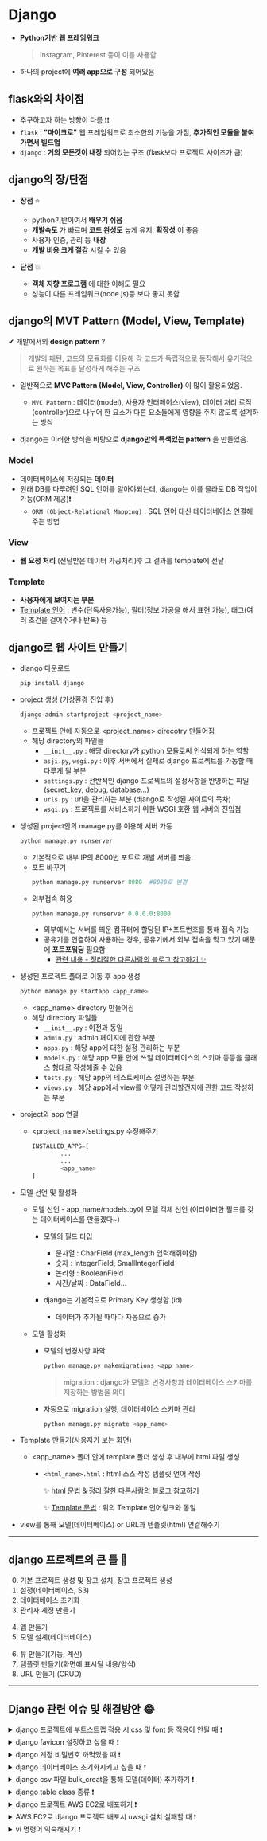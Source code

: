 # Django
+ **Python기반 웹 프레임워크** 
   > Instagram, Pinterest 등이 이를 사용함   
+ 하나의 project에 **여러 app으로 구성** 되어있음

## flask와의 차이점
+ 추구하고자 하는 방향이 다름 ❗❗
+ ```flask``` : **"마이크로"** 웹 프레임워크로 최소한의 기능을 가짐, **추가적인 모듈을 붙여가면서 빌드업** 
+ ```django``` : **거의 모든것이 내장** 되어있는 구조 (flask보다 프로젝트 사이즈가 큼)

## django의 장/단점
+ **장점** ⭐
   + python기반이여서 **배우기 쉬움** 
   + **개발속도** 가 빠르며 **코드 완성도** 높게 유지, **확장성** 이 좋음
   + 사용자 인증, 관리 등 **내장**
   + **개발 비용 크게 절감** 시킬 수 있음   
   
+ **단점** 💥
   + **객체 지향 프로그램** 에 대한 이해도 필요
   + 성능이 다른 프레임워크(node.js)등 보다 좋지 못함

 
## django의 MVT Pattern (Model, View, Template)    
✔ 개발에서의 **design pattern** ? 
   > 개발의 패턴, 코드의 모듈화를 이용해 각 코드가 독립적으로 동작해서 유기적으로 원하는 목표를 달성하게 해주는 구조   
   + 일반적으로 **MVC Pattern (Model, View, Controller)** 이 많이 활용되었음.   
      + ```MVC Pattern``` : 데이터(model), 사용자 인터페이스(view), 데이터 처리 로직(controller)으로 나누어 한 요소가 다른 요소들에게 영향을 주지 않도록 설계하는 방식   
   
   + django는 이러한 방식을 바탕으로 **django만의 특색있는 pattern** 을 만들었음.
   
### **Model** 
+ 데이터베이스에 저장되는 **데이터**
+ 원래 DB를 다루려먼 SQL 언어를 알아야되는데, django는 이를 몰라도 DB 작업이 가능(ORM 제공)❗
   + ```ORM (Object-Relational Mapping)``` : SQL 언어 대신 데이터베이스 연결해주는 방법   
         
### **View**
+ **웹 요청 처리** (전달받은 데이터 가공처리)후 그 결과를 template에 전달   
   
### **Template**
+ **사용자에게 보여지는 부분**  
+ [Template 언어](https://django-doc-test-kor.readthedocs.io/en/old_master/topics/templates.html) : 변수(단독사용가능), 필터(정보 가공을 해서 표현 가능), 태그(여러 조건을 걸어주거나 반복) 등
  
  
## django로 웹 사이트 만들기
+ django 다운로드
   ```python
   pip install django
   ```

+ project 생성 (가상환경 진입 후)
   ```python
   django-admin startproject <project_name>
   ```
   + 프로젝트 안에 자동으로 <project_name> direcotry 만들어짐
   + 해당 directory의 파일들
      + ```__init__.py``` : 해당 directory가 python 모듈로써 인식되게 하는 역할
      + ```asji.py```, ```wsgi.py``` : 이후 서버에서 실제로 django 프로젝트를 가동할 때 다루게 될 부분
      + ```settings.py``` : 전반적인 django 프로젝트의 설정사항을 반영하는 파일(secret_key, debug, database...)
      + ```urls.py``` : url을 관리하는 부분 (django로 작성된 사이트의 목차) 
      + ```wsgi.py``` : 프로젝트를 서비스하기 위한 WSGI 호환 웹 서버의 진입점
   
+ 생성된 project안의 manage.py를 이용해 서버 가동
   ```python
   python manage.py runserver
   ```
   + 기본적으로 내부 IP의 8000번 포트로 개발 서버를 띄움.
   + 포트 바꾸기
      ```python
      python manage.py runserver 8080  #8080로 변경
      ```
   + 외부접속 허용
      ```python
      python manage.py runserver 0.0.0.0:8000
      ```
      + 외부에서는 서버를 띄운 컴퓨터에 할당된 IP+포트번호를 통해 접속 가능
      + 공유기를 연결하여 사용하는 경우, 공유기에서 외부 접속을 막고 있기 때문에 **포트포워딩** 필요함
         + [관련 내용 - 정리잘한 다른사람의 블로그 참고하기 ✨](https://compunication.tistory.com/5)

+ 생성된 프로젝트 폴더로 이동 후 app 생성
   ```python
   python manage.py startapp <app_name>
   ```
   + <app_name> directory 만들어짐
   + 해당 directory 파일들
      + ```__init__.py``` : 이전과 동일
      + ```admin.py``` : admin 페이지에 관한 부분
      + ```apps.py``` : 해당 app에 대한 설정 관리하는 부분
      + ```models.py``` : 해당 app 모듈 안에 쓰일 데이터베이스의 스키마 등등을 클래스 형태로 작성해줄 수 있음
      + ```tests.py``` : 해당 app의 테스트케이스 설명하는 부분
      + ```views.py``` : 해당 app에서 view를 어떻게 관리할건지에 관한 코드 작성하는 부분
   
+ project와 app 연결
   + <project_name>/settings.py 수정해주기
      ```python
      INSTALLED_APPS=[
              ...
              ...
              <app_name>
      ]
      ```   
      
+ 모델 선언 및 활성화
   + 모델 선언 - app_name/models.py에 모델 객체 선언 (이러이러한 필드를 갖는 데이터베이스를 만들겠다~)
      + 모델의 필드 타입
         + 문자열 : CharField (max_length 입력해줘야함)
         + 숫자 : IntegerField, SmallIntegerField
         + 논리형 : BooleanField 
         + 시간/날짜 : DataField...   
         
      + django는 기본적으로 Primary Key 생성함 (id)
         + 데이터가 추가될 때마다 자동으로 증가   
         
   + 모델 활성화
      + 모델의 변경사항 파악
         ```python
         python manage.py makemigrations <app_name>
         ```   
         > migration : django가 모델의 변경사항과 데이터베이스 스키마를 저장하는 방법을 의미
         
      + 자동으로 migration 실행, 데이터베이스 스키마 관리
         ```python
         python manage.py migrate <app_name>
         ```
   
+ Template 만들기(사용자가 보는 화면)
   + <app_name> 폴더 안에 template 폴더 생성 후 내부에 html 파일 생성
      + ```<html_name>.html``` : html 소스 작성 템플릿 언어 작성   
      
         ✨ [html 문법](https://ko.wikipedia.org/wiki/HTML_%EC%9A%94%EC%86%8C) & [정리 잘한 다른사람의 블로그 참고하기](https://ikkison.tistory.com/43)   
         
         ✨ [Template 문법](https://django-doc-test-kor.readthedocs.io/en/old_master/topics/templates.html) : 위의 Template 언어링크와 동일
      
+ view를 통해 모델(데이터베이스) or URL과 템플릿(html) 연결해주기

- - - - - - - - - - - - -
## django 프로젝트의 큰 틀 💫  

0) 기본 프로젝트 생성 및 장고 설치, 장고 프로젝트 생성
1) 설정(데이터베이스, S3)
2) 데이터베이스 초기화
3) 관리자 계정 만들기   
      
4. 앱 만들기
5. 모델 설계(데이터베이스)   
   
6) 뷰 만들기(기능, 계산)
7) 템플릿 만들기(화면에 표시될 내용/양식)
8) URL 만들기 (CRUD)   
- - - - - - - - - - - - - -

## Django 관련 이슈 및 해결방안 😂



<details>
<summary>django 프로젝트에 부트스트랩 적용 시 css 및 font 등 적용이 안될 때 ❗ </summary>   
<div markdown="1">   
   
   + 부트스트랩(bootstrap) : 동적 웹사이트를 위한 CSS 프레임워크 중 한 종류
   + **css 파일 링크 문제** : 이전에 사용한 css를 브라우저가 캐시에 보관해놓고 사용해서 링크된 css 변화점을 기억하지 못함
   + 해결 방법 👍
      + **인터넷 사용기록삭제(브라우저 캐시 삭제)** 
      + 다른 css로 인식하게 만들기 : 링크코드 뒤에 ?after 등 아무 문자열 추가
   + [도움받은 다른 사람의 블로그 ✨](https://meaownworld.tistory.com/89)
   
</div>
</details>
 
<details>
<summary>django favicon 설정하고 싶을 때 ❗ </summary>   
<div markdown="1">   
   
   + ```favicon``` : Favorites + Icon의 합성어로 **홈페이지 제목 영역에 표시되는 작은 아이콘** 
   + 설정 방법 👍 : link 태그를 통해 설정
      + head 내부에 ```<link rel="icon" type="image/png" href="아이콘으로 쓰고 싶은 이미지 경로">```
      + png 파일을 사용할 때, type="image/png"로 설정
      + ico(아이콘)파일을 사용할때는 type="image/x-icon"으로 설정
   
</div>
</details> 

<details>
<summary>django 계정 비밀번호 까먹었을 때 ❗ </summary>   
<div markdown="1">   
   
   + 해결 방법 👍
      + 방법 1 : ```python manage.py changepassword <user_ID>```
      + 방법 2 : ID도 모를 경우, shell에서 변경
         + ```python manage.py shell``` 실행
         ```python
         >>> from django.contrib.auth.modesl import User
         >>> User.objects.filter(is_superuser=True) #superuser ID 확인하기
         >>> super_id=User.objects.get(username="ID")
         >>> super_id.set_password("변경할 비밀번호")
         >>> super_id.save()
         >>> exit()
         ```
   + [도움받은 다른 사람의 블로그 ✨](https://kitle.xyz/post/58/)
   
</div>
</details> 

<details>
<summary>django 데이터베이스 초기화시키고 싶을 때 ❗ </summary>   
<div markdown="1">   
   
   + 해결 방법 👍
      + 1. migrations 파일 삭제 (migrations dir안 init.py 모듈 제외한 모든 파일 삭제)
         + ```find . -path "*/migrations/*.py" -not -name "__init__.py" -delete```
         + ```find . -path "*/migrations/*.pyc"  -delete```
      + 2. 데이터베이스 제거
         + db.sqlit3파일 삭제(다른 db엔진 사용시 해당 데이터베이스 삭제)
      + 3. 새 스키마 생성
         + python manage.py createsuperuser #admin 계정 생성
         + python manage.py makemigrations
         + python manange.py migrate
   
</div>
</details> 

<details>
<summary>django csv 파일 bulk_creat을 통해 모델(데이터) 추가하기 ❗ </summary>   
<div markdown="1">
   
   + ```bulk_creat``` : 다량의 데이터를 한번에 데이터베이스에 넣기
   + django project 최상위 경로로 bulk.py를 생성 (이를 통해 모델 추가)
   + 기본 설정 수행(django 내부 설정, 모델 인식 및 환경설정)
   + csv 파일을 읽고 받아와서 모델의 instances 추가시켜주기
   + [도움받은 다른 사람의 블로그 ✨](https://juneyr.dev/2018-02-19/make-bulk-update-from-csv-django)

</div>
</details> 

<details>
<summary>django table class 종류 ❗ </summary>   
<div markdown="1">
   
   + .col-xs-* : 항상 가로로 배치
   + .col-sm-* : 768px이하에서 세로로 표시
   + .col-md-* : 992px이하에서 세로로 표시
   + .col-lg-* : 1200px이하 에서 세로로 표시
   + [도움받은 다른 사람의 블로그 ✨](https://unikys.tistory.com/371)
   
</div>
</details> 

<details>
<summary>django 프로젝트 AWS EC2로 배포하기 ❗ </summary>   
<div markdown="1">
   
   + [도움받은 다른 사람의 블로그 ✨](https://nerogarret.tistory.com/46?category=800142)
   + [AWS EC2 서버 기본 세팅에 관한 블로그 ✨](https://nerogarret.tistory.com/45?category=800142)
   
</div>
</details> 

<details>
<summary>AWS EC2로 django 프로젝트 배포시 uwsgi 설치 실패할 때 ❗ </summary>   
<div markdown="1">
   
   + pip install uwsgi failed...
      + [도움받은 곳 ✨](https://github.com/unbit/uwsgi/issues/1770)
   + uwsgi: error while loading shared libraries : libpcre.so.1 : ...
      + 심볼릭 링크를 걸어 해결한다 : [도움을 받은 곳✨](https://whitelife.tistory.com/193)
   
</div>
</details> 

<details>
<summary>vi 명령어 익숙해지기 ❗ </summary>   
<div markdown="1">
   
   + ```ESC``` : 명령어 모드 변환
   + 입력 모드 : i, a
   + 왼쪽/오른쪽으로 이동 : h / l
   + 위/아래로 이동 : k / j
   + 현재줄 복사 : yy
   + n번째 줄 복사 : nyy
   + undo(실행취소) : u
   + 줄의 맨 앞/뒤 : o / $
   + 파일의 끝으로 이동 : G
   + 변경사항을 저장하지 않고 종료 :q!
   + 저장 : w
   + 저장 후 종료 : wq
   + [Vi 명령어 잘 정리된 곳✨](https://blockdmask.tistory.com/25) 
   
</div>
</details> 
